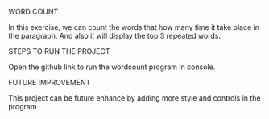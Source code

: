 WORD COUNT

In this exercise, we can count the words that how many time it take place in the paragraph. And also it will display the top 3 repeated words.

STEPS TO RUN THE PROJECT

Open the github link to run the wordcount program in console.

FUTURE IMPROVEMENT

This project can be future enhance by adding more style and controls in the program
